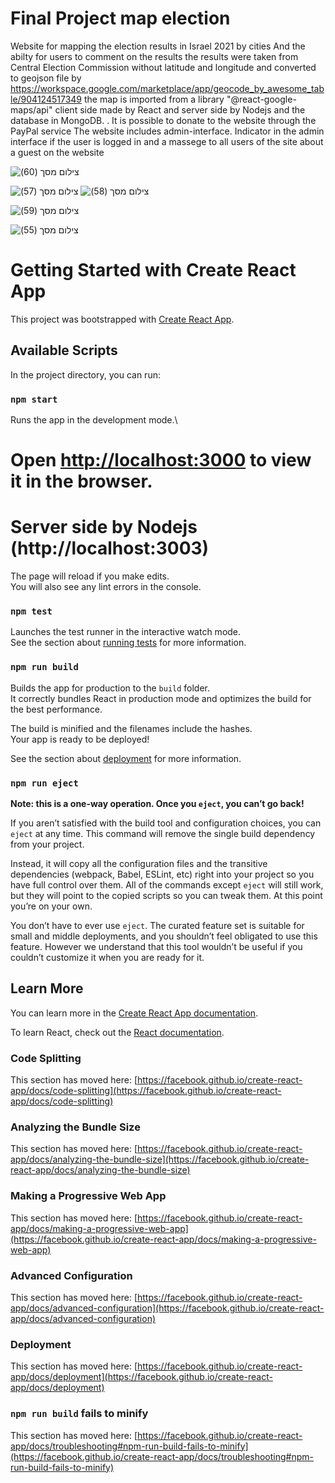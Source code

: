 # Final Project map election 
Website for mapping the election results in Israel 2021 by cities And the abilty for users to comment on the results
the results were taken from Central Election Commission without latitude and longitude and converted to geojson file by https://workspace.google.com/marketplace/app/geocode_by_awesome_table/904124517349 the map is imported from a library "@react-google-maps/api"
client side made by React and server side by Nodejs and the database in MongoDB. . It is possible to donate to the website through the PayPal service
The website includes admin-interface. Indicator in the admin interface if the user is logged in and a massege to all users of the site about a guest on the website



![‏‏צילום מסך (60)](https://user-images.githubusercontent.com/80212235/162967226-ec280610-64fd-4bcc-ad2b-8dc93d982e3f.png)

![‏‏צילום מסך (57)](https://user-images.githubusercontent.com/80212235/162967145-cc068104-707e-48c4-9950-5f6b7957a92a.png)
![‏‏צילום מסך (58)](https://user-images.githubusercontent.com/80212235/162967174-2cb2d02b-bec1-4e90-a264-0a876c30b9f6.png)

![‏‏צילום מסך (59)](https://user-images.githubusercontent.com/80212235/162967010-7520f253-082b-4d2e-92dd-069876543fdd.png)

![‏‏צילום מסך (55)](https://user-images.githubusercontent.com/80212235/162966134-eafc51e2-070a-4507-ba04-d3daadf64959.png)






# Getting Started with Create React App

This project was bootstrapped with [Create React App](https://github.com/facebook/create-react-app).

## Available Scripts

In the project directory, you can run:

### `npm start`

Runs the app in the development mode.\
# Open [http://localhost:3000](http://localhost:3000) to view it in the browser.
# Server side by Nodejs (http://localhost:3003)

The page will reload if you make edits.\
You will also see any lint errors in the console.

### `npm test`

Launches the test runner in the interactive watch mode.\
See the section about [running tests](https://facebook.github.io/create-react-app/docs/running-tests) for more information.

### `npm run build`

Builds the app for production to the `build` folder.\
It correctly bundles React in production mode and optimizes the build for the best performance.

The build is minified and the filenames include the hashes.\
Your app is ready to be deployed!

See the section about [deployment](https://facebook.github.io/create-react-app/docs/deployment) for more information.

### `npm run eject`

**Note: this is a one-way operation. Once you `eject`, you can’t go back!**

If you aren’t satisfied with the build tool and configuration choices, you can `eject` at any time. This command will remove the single build dependency from your project.

Instead, it will copy all the configuration files and the transitive dependencies (webpack, Babel, ESLint, etc) right into your project so you have full control over them. All of the commands except `eject` will still work, but they will point to the copied scripts so you can tweak them. At this point you’re on your own.

You don’t have to ever use `eject`. The curated feature set is suitable for small and middle deployments, and you shouldn’t feel obligated to use this feature. However we understand that this tool wouldn’t be useful if you couldn’t customize it when you are ready for it.

## Learn More

You can learn more in the [Create React App documentation](https://facebook.github.io/create-react-app/docs/getting-started).

To learn React, check out the [React documentation](https://reactjs.org/).

### Code Splitting

This section has moved here: [https://facebook.github.io/create-react-app/docs/code-splitting](https://facebook.github.io/create-react-app/docs/code-splitting)

### Analyzing the Bundle Size

This section has moved here: [https://facebook.github.io/create-react-app/docs/analyzing-the-bundle-size](https://facebook.github.io/create-react-app/docs/analyzing-the-bundle-size)

### Making a Progressive Web App

This section has moved here: [https://facebook.github.io/create-react-app/docs/making-a-progressive-web-app](https://facebook.github.io/create-react-app/docs/making-a-progressive-web-app)

### Advanced Configuration

This section has moved here: [https://facebook.github.io/create-react-app/docs/advanced-configuration](https://facebook.github.io/create-react-app/docs/advanced-configuration)

### Deployment

This section has moved here: [https://facebook.github.io/create-react-app/docs/deployment](https://facebook.github.io/create-react-app/docs/deployment)

### `npm run build` fails to minify

This section has moved here: [https://facebook.github.io/create-react-app/docs/troubleshooting#npm-run-build-fails-to-minify](https://facebook.github.io/create-react-app/docs/troubleshooting#npm-run-build-fails-to-minify)
